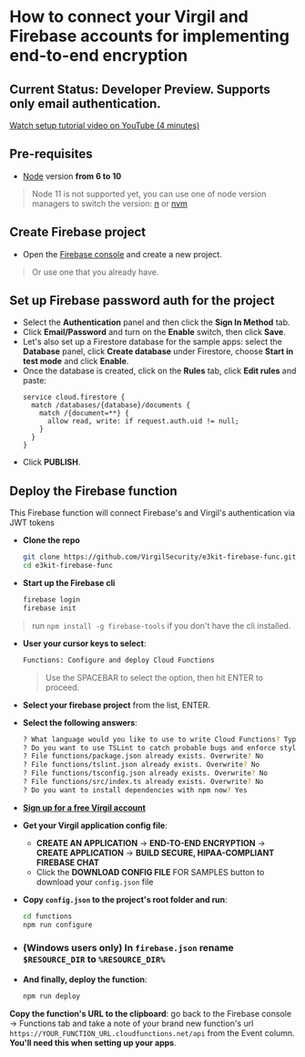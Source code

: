 # How to connect your Virgil and Firebase accounts for implementing end-to-end encryption

## Current Status: Developer Preview. Supports only email authentication.

[Watch setup tutorial video on YouTube (4 minutes)](https://youtu.be/j0BuBtugYmA)

## Pre-requisites
* [Node](https://nodejs.org/en/download) version **from 6 to 10** 
> Node 11 is not supported yet, you can use one of node version managers to switch the version: [n](https://github.com/tj/n) or [nvm](https://github.com/creationix/nvm)

## Create Firebase project
* Open the [Firebase console](https://console.firebase.google.com) and create a new project.

> Or use one that you already have.

## Set up Firebase password auth for the project
* Select the **Authentication** panel and then click the **Sign In Method** tab.
* Click **Email/Password** and turn on the **Enable** switch, then click **Save**.
* Let's also set up a Firestore database for the sample apps: select the **Database** panel, click **Create database** under Firestore, choose **Start in test mode** and click **Enable**.
* Once the database is created, click on the **Rules** tab, click **Edit rules** and paste:
  ```
  service cloud.firestore {
    match /databases/{database}/documents {
      match /{document=**} {
        allow read, write: if request.auth.uid != null;
      }
    }
  }
  ```
* Click **PUBLISH**.

## Deploy the Firebase function
This Firebase function will connect Firebase's and Virgil's authentication via JWT tokens

* **Clone the repo**
  ```bash
  git clone https://github.com/VirgilSecurity/e3kit-firebase-func.git
  cd e3kit-firebase-func
  ```
* **Start up the Firebase cli**
  ```bash
  firebase login
  firebase init
  ```
> run `npm install -g firebase-tools` if you don't have the cli installed.

* **User your cursor keys to select**:
  ```bash
  Functions: Configure and deploy Cloud Functions
  ```
  > Use the SPACEBAR to select the option, then hit ENTER to proceed.

* **Select your firebase project** from the list, ENTER.

* **Select the following answers**:
  ```bash
  ? What language would you like to use to write Cloud Functions? TypeScript
  ? Do you want to use TSLint to catch probable bugs and enforce style? Yes
  ? File functions/package.json already exists. Overwrite? No
  ? File functions/tslint.json already exists. Overwrite? No
  ? File functions/tsconfig.json already exists. Overwrite? No
  ? File functions/src/index.ts already exists. Overwrite? No
  ? Do you want to install dependencies with npm now? Yes
  ```

* **[Sign up for a free Virgil account](https://virgilsecurity.com/getstarted)** 

* **Get your Virgil application config file**:

  * **CREATE AN APPLICATION** -> **END-TO-END ENCRYPTION** -> **CREATE APPLICATION** -> **BUILD SECURE, HIPAA-COMPLIANT FIREBASE CHAT**
  * Click the **DOWNLOAD CONFIG FILE** FOR SAMPLES button to download your `config.json` file
  
* **Copy `config.json` to the project's root folder and run**:
  ```bash
  cd functions
  npm run configure
  ```
* ### (Windows users only) In `firebase.json` rename `$RESOURCE_DIR` to `%RESOURCE_DIR%`
* **And finally, deploy the function**:
  ```bash
  npm run deploy
  ```

**Copy the function's URL to the clipboard**: go back to the Firebase console -> Functions tab and take a note of your brand new function's url `https://YOUR_FUNCTION_URL.cloudfunctions.net/api` from the Event column. **You'll need this when setting up your apps**.
